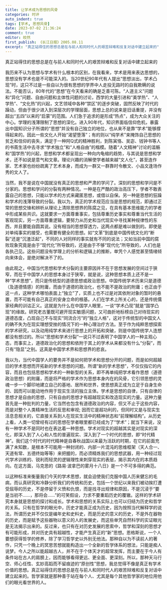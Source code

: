 ```yaml
---
title: 让学术成为思想的风骨
categories: 时评
auto_indent: true
tags: [学术, 思想风骨]
date: 2023-07-02 21:36:24
comment: true
editor: 皎然
first_publish: 《长江日报》2005.08.11
excerpt: "真正站得住的思想总是在与前人和同时代人的艰苦辩难和反复对话中建立起来的"
---
```

真正站得住的思想总是在与前人和同时代人的艰苦辩难和反复对话中建立起来的

我历来不认为思想与学术有什么根本的区别，在我看来，学术是用来表达思想的，思想没有学术也是不可能深入的。当20世纪90年代有人提出“思想淡出，学术凸现”时，这只不过是一些自以为很有思想的学界中人走投无路时的自我欺瞒的说法。不能否认，80年代的“思想”在今天看来的确是乏善可陈。“人道主义”问题和“异化”问题、自由问题和主体性问题的讨论，西学的大量引进和“美学热”、“人学热”、“文化热”的兴起，文艺领域中各种“禁区”的逐步突破，固然反映了时代的躁动，但由于很少进入到深层次的学理层面，思想上总的说来是旧话重提，并没有超出“五四”以来的“启蒙”的范围。人们急于追求的是形成“热点”，成为大众关注的中心。学理的浅薄限制了思想的深化。进入90年代，知识界面临信仰危机，暴露出中国知识分子所谓的“思想”并没有自己独立的地位，也从来不是靠“学术”能够撑得起来的。因此一些文化人开始“渴望堕落”；有的则以“纯学术”来掩饰自己思想的贫乏和信仰的丧失，满足于一种阿Q式的精神胜利，到陈寅恪、吴宓、钱钟书等人的书斋生活中去寻求“学术独立”和“人格自由”的楷模。随着“人文精神”讨论的滥觞和“国学热”的兴起，思想和学术都呈现出一种向内龟缩的趋势，与其说是思想和学术，还不如说是意气和文章。理论兴趣的消解使学者越来越“文人化”，甚至连作家、艺术家也纷纷疏离了艺术本身，而成为一群又一群靠时令散文、小品文逢场作秀的文人了。

当然，我不是说在中国就没有真正的思想和严肃的学问了。深刻的思想和学问是不分家的。思想和学问的分裂有两种情况。一种是在严酷的政治高压下，学者不敢表露自己的思想，只能以学术的方式来藏匿思想，或借以自保。另一种是思想的狂躁和学术的浅薄导致的分裂。我以为，真正的学术规范应当是思想的规范，即通过正常的思想交锋和辨析从理论上清除思想界的陈腐之见，在具有基本思维能力的学者中形成某些共识。这就要求一方面尊重事实，包括尊重历史事实和尊重当代生活的客观现实，另一方面尊重逻辑，要努力从历史和当代现实中寻找某种规律性的东西，并且要能自圆其说。没有相当的思想穿透力，这两点都是难以做到的。即使是对单纯事实的接受，也需要有健全的思想。如“文革”到底是中国传统文化的“断裂”还是“沉渣泛起”，不同的人对同样的事实就有不同的说法；又如当前中国的腐败现象究竟是由于“现代化”所导致的，还是由于不够“现代化”所导致的，人们也是各执己见。这些问题没有学理上的分析和逻辑上的推断，单凭个人感觉甚至情绪倾向来体会，是绝对解决不了的。

由此观之，中国当代思想和学术分裂的主要原因并不在于思想发展的空间过于狭窄，而在于中国学人的思想本身过于狭窄，就是说，这种思想本质上还不是一种“学术思想”，而只是传统型的道德思想或政治思想。中国传统学术历来只是道德（及道德情感）的附庸，而由于道德的政治化，也不能不是政治的附庸；也正由于这一点，这种学术哪怕表面上“独立”了，实质上也不过是对其依附对象的暂时的悬置，而不可能有自己真正的安身立命的根基。人们在学术上所关心的，还是传统儒家经典的训诂正义。这就是为什么在中国学人眼里，一谈“学术凸现”就是“国学凸现”的缘故。研究老古董既可避开现实敏感问题，又可曲折地标榜自己对待现实的道德态度，凸现自己不与现实“同流合污”的“独立人格”，这对于传统型的中国文人的确不失为在现实理想受挫的情况下的一种心理治疗方法。至于作为纯粹思想探索的学术研究，以及动用纯学术来进行思想上的开拓和突破，则是中国传统学人连想都没有想过的。所以“思想和学术分裂”一说只不过表明了中国学人的一种主观心态，而事实上，道德政治化的思想和依附于其上的学术从来都没有什么“分裂”，而只有“隐显”之别。这真是中国学术界和思想界的悲哀。

我以为，当代中国学人的要务并不是如何把学术和思想分开的问题，而是如何超越旧的学术思想而开拓新的学术思想的问题。所谓“新的学术思想”，不仅仅指它的内容，而且也包括思想和学术的一种新型的关系，即不再单纯把学术看作思想（道德政治思想）的附庸，而是将严格的学术作为思想本身内在的风骨，它引领思想的灵魂一步一个脚印地建立自己的基地、居所和世界，使思想真正成为立足于自身生命的、因而可以能动地作用于现实生活的独立主体。学术是思想的自律，只有自律的思想才是自由的思想，只有自由的思想才有超越现实和改造现实的力量。这种力量首先是一种批判的力量，它当然也包含有道德政治的内容，但又不止于这些内容，而是对整个人类精神生活的反思和审视; 因而它是超功利的，但同时又是与现实生活息息相关的，它直接关系到人在现实生活中的精神状态和“前理解结构”。从历史上看，人类一切曾经有过的思想在学者眼里都已经成为了“学术”；就当下来说，没有一种学术不是同时也在表达着一种思想。学术对现实的超越其实是对现实的深化，即深入到了人心和人性的普遍现实、深入到了一个时代的思想，即“时代精神”。我们这个时代的时代精神是自春秋战国以来最为活跃的时期，在它的前面充满了未知数，是根本不可能用一种封闭的、内部一片混沌的思维框架（天人合一、天道有常、五德终始等等）来把握的，而必须精炼我们的思想武器，用一种经过现代学术训练的、锐利而轻灵的逻辑理性来刺穿现实的表层，揭示其内在的本质趋向。在这方面，马克思的《路易·波拿巴的雾月十八日》是一个不可多得的典范。

以这种标准来衡量我们今天的学术思想，就会迫使我们克服中国人历来健忘的毛病，而认真研究和冷静分析我们的传统和历史，包括一个世纪以来我们被动挨打遭受屈辱的历史，不是停留于义愤和仇恨，而是找寻出规律和原因，不是沉浸于“要是当初不……，那将会……”的可笑假设，力求不要重蹈历史的覆辙。这样的学术研究本身就是思想的探讨和成长。学术和思想的关系实际上也可以归结为历史和哲学的关系。只有在哲学的眼光中，历史才能真正成为历史，因为按照当代解释学的说法，所谓历史并不仅仅是编年史和史料史，而是历史的意义的历史，不是外在器物的历史，而是赋予这些器物以意义的人的发展史，而这些单凭自然科学的实证眼光是无法揭示出来的。反过来，也只有在对历史发展的思索中，哲学和深刻的思想才有可能形成，并对历史具有超越性，才能产生真正的“新”思想。恩格斯说，一个人要想获得哲学的修养，除了学习哲学史以外别无他法。那种自以为不读前人的著作，只凭一个晚上的冥思苦想就能构造出一个全新的哲学体系的想法，只能是痴人说梦。今人之所以能超越古人，并不在于个体天才的超常发挥，而主要在于今人有条件站在古人的肩膀上，因而能够看得更远、更全面、更深刻。所以，那种天马行空、师心任性、玄妙高蹈而不留痕迹的“原创性”思想，我总觉得不像是真正有学术价值的思想。真正站得住的思想总是在与前人和同时代人的艰苦辩难和反复对话中建立起来的。哲学家就是那种善于站在每个人、尤其是每个其他哲学家的地位用他们的眼光看世界的人。

